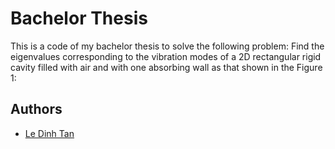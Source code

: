 
# Bachelor Thesis

This is a code of my bachelor thesis to solve the following problem:
Find the eigenvalues corresponding to the vibration modes of a 2D
rectangular rigid cavity filled with air and with one absorbing
wall as that shown in the Figure 1:





## Authors

- [Le Dinh Tan](https://github.com/ledinhtan)

